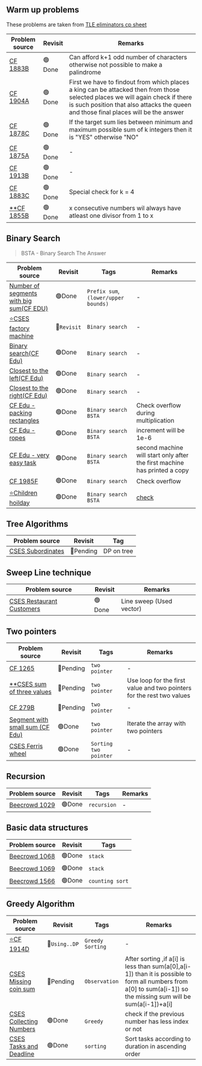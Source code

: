 ## Warm up problems

These problems are taken from [TLE eliminators cp sheet](https://www.tle-eliminators.com/cp-sheet)

|Problem source|Revisit|Remarks|
|--------------|-------|-------|
|[CF 1883B](https://codeforces.com/problemset/problem/1883/B)  | 🟢Done  | Can afford k+1 odd number of characters otherwise not possible to make a palindrome|
|[CF 1904A](https://codeforces.com/problemset/problem/1904/A)  | 🟢Done  |First we have to findout from which places a king can be attacked then from those selected places we will again check if there is such position that also attacks the queen and those final places will be the answer|
|[CF 1878C](https://codeforces.com/problemset/problem/1878/C)  | 🟢Done  |If the target sum lies between minimum and maximum possible sum of k integers then it is "YES" otherwise "NO"|
|[CF 1875A](https://codeforces.com/problemset/problem/1875/A)  | 🟢Done  |-|
|[CF 1913B](https://codeforces.com/problemset/problem/1913/B)  | 🟢Done  |-|
|[CF 1883C](https://codeforces.com/contest/1883/problem/C)     | 🟢Done  |Special check for k = 4|
|[**CF 1855B](https://codeforces.com/problemset/problem/1855/B)| 🟢Done  | x consecutive numbers wil always have atleast one divisor from 1 to x|

## Binary Search
> BSTA - Binary Search The Answer

|Problem source|Revisit|Tags|Remarks|
|--------------|-------|----|-------|
|[Number of segments with big sum(CF EDU)](https://codeforces.com/edu/course/2/lesson/9/2/practice/contest/307093/problem/D)|🟢Done|`Prefix sum`,`(lower/upper bounds)`|-|
|[⭐CSES factory machine](https://cses.fi/problemset/task/1620)| 🔴`Revisit` |`Binary search`|-|
|[Binary search(CF Edu)](https://codeforces.com/edu/course/2/lesson/6/1/practice/contest/283911/problem/A)|🟢Done|`Binary search`|-|
|[Closest to the left(CF Edu)](https://codeforces.com/edu/course/2/lesson/6/1/practice/contest/283911/problem/B)|🟢Done|`Binary search`|-|
|[Closest to the right(CF Edu)](https://codeforces.com/edu/course/2/lesson/6/1/practice/contest/283911/problem/C)|🟢Done|`Binary search`|-|
|[CF Edu - packing rectangles](https://codeforces.com/edu/course/2/lesson/6/2/practice/contest/283932/problem/A)|🟢Done|`Binary search` `BSTA`|Check overflow during multiplication|
|[CF Edu - ropes](https://codeforces.com/edu/course/2/lesson/6/2/practice/contest/283932/problem/B)|🟢Done|`Binary search`  `BSTA`|increment will be 1e-6|
|[CF Edu - very easy task](https://codeforces.com/edu/course/2/lesson/6/2/practice/contest/283932/problem/C)|🟢Done|`Binary search`  `BSTA`|second machine will start only after the first machine has printed a copy|
|[CF 1985F ](https://codeforces.com/contest/1985/problem/F)|🟢Done|`Binary search`|Check overflow|
|[⭐Children hoilday](https://codeforces.com/edu/course/2/lesson/6/2/practice/contest/283932/problem/D)|🟢Done|`Binary search`  `BSTA`|[check](https://github.com/khalid586/Preparation/tree/main/Binary%20Search#children-holiday)|

## Tree Algorithms

| Problem source | Revisit| Tag |
| --- | --- | --- |
|[CSES Subordinates](https://cses.fi/problemset/task/1674) | 🔴Pending | DP on tree |

## Sweep Line technique

|Problem source|Revisit|Remarks|
|--------------|-------|-------|
|[CSES Restaurant Customers](https://cses.fi/problemset/task/1619)| 🟢Done |Line sweep (Used vector)|

## Two pointers

|Problem source|Revisit|Tags|Remarks|
|--------------|-------|----|-------|
|[CF 1265](https://codeforces.com/contest/1265/problem/B)| 🔴Pending |`two pointer`|-|
|[**CSES sum of three values](https://cses.fi/problemset/task/1641)| 🔴Pending |`two pointer`|Use loop for the first value and two pointers for the rest two values|
|[CF 279B](https://codeforces.com/problemset/problem/279/B)| 🔴Pending |`two pointer`|-|
|[Segment with small sum (CF Edu)](https://codeforces.com/edu/course/2/lesson/9/2/practice/contest/307093/problem/A)|🟢Done|`two pointer`|Iterate the array with two pointers|
|[CSES Ferris wheel](https://cses.fi/problemset/task/1090)| 🟢Done |`Sorting` `two pointer`|-|

## Recursion

|Problem source|Revisit|Tags| Remarks|
|--------------|-------|----|--------|
|[Beecrowd 1029](https://judge.beecrowd.com/en/problems/view/1029)| 🟢Done |`recursion`|-|

## Basic data structures

|Problem source|Revisit|Tags|
|--------------|-------|-------|
|[Beecrowd 1068](https://judge.beecrowd.com/en/problems/view/1068)| 🟢Done |`stack`|
|[Beecrowd 1069](https://judge.beecrowd.com/en/problems/view/1069)| 🟢Done |`stack`|
|[Beecrowd 1566](https://judge.beecrowd.com/en/problems/view/1566)| 🟢Done |`counting sort`|


## Greedy Algorithm

|Problem source|Revisit|Tags|Remarks|
|--------------|-------|----|-------|
|[⭐CF 1914D](https://codeforces.com/contest/1914/problem/D)| 🔴`Using..DP` |`Greedy` `Sorting`| - |
|[CSES Missing coin sum](https://cses.fi/problemset/task/2183)| 🔴Pending | `Observation` | After sorting ,if a[i] is less than sum(a[0],a[i-1]) than it is possible to form all numbers from a[0] to sum(a[i-1]) so the missing sum will be sum(a[i-1])+a[i]|
|[CSES Collecting Numbers](https://cses.fi/problemset/task/2216)| 🟢Done | `Greedy` | check if the previous number has less index or not|
|[CSES Tasks and Deadline](https://cses.fi/problemset/task/1630)| 🟢Done | `sorting` | Sort tasks according to duration in ascending order|



<!-- 🟢 🔴-->

